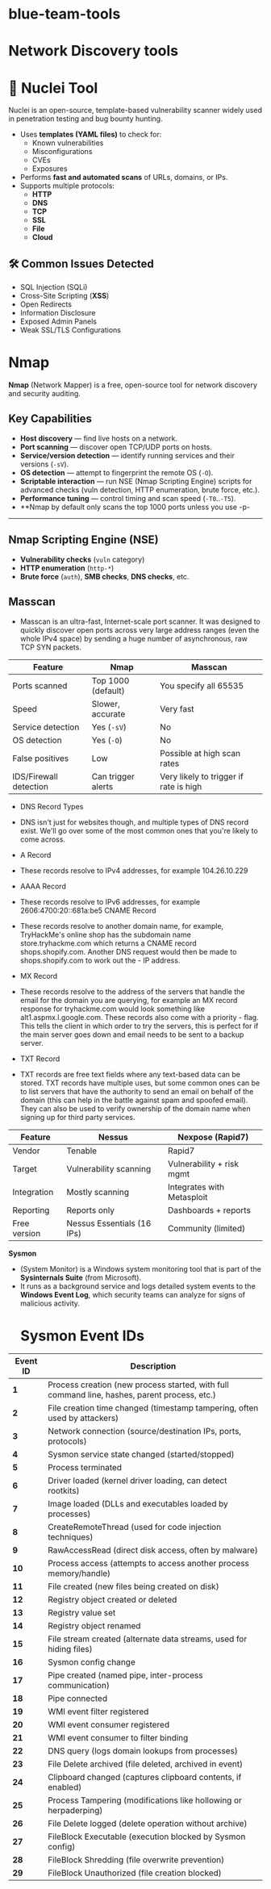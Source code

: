   # blue-team-tools
# Network Discovery tools
# 🔎 Nuclei Tool 

Nuclei is an open-source, template-based vulnerability scanner widely used in penetration testing and bug bounty hunting.
- Uses **templates (YAML files)** to check for:
  - Known vulnerabilities  
  - Misconfigurations  
  - CVEs  
  - Exposures  
- Performs **fast and automated scans** of URLs, domains, or IPs.  
- Supports multiple protocols:
  - **HTTP**
  - **DNS**
  - **TCP**
  - **SSL**
  - **File**
  - **Cloud**

## 🛠️ Common Issues Detected
- SQL Injection (SQLi)  
- Cross-Site Scripting (**XSS**)  
- Open Redirects  
- Information Disclosure  
- Exposed Admin Panels  
- Weak SSL/TLS Configurations  

# Nmap

**Nmap** 
(Network Mapper) is a free, open-source tool for network discovery and security auditing.

## Key Capabilities
- **Host discovery** — find live hosts on a network.  
- **Port scanning** — discover open TCP/UDP ports on hosts.  
- **Service/version detection** — identify running services and their versions (`-sV`).  
- **OS detection** — attempt to fingerprint the remote OS (`-O`).  
- **Scriptable interaction** — run NSE (Nmap Scripting Engine) scripts for advanced checks (vuln detection, HTTP enumeration, brute force, etc.).  
- **Performance tuning** — control timing and scan speed (`-T0`..`-T5`).
- **Nmap by default only scans the top 1000 ports unless you use -p-  

---

## Nmap Scripting Engine (NSE)
- **Vulnerability checks** (`vuln` category)  
- **HTTP enumeration** (`http-*`)  
- **Brute force** (`auth`), **SMB checks**, **DNS checks**, etc.



## Masscan
- Masscan is an ultra-fast, Internet-scale port scanner. It was designed to quickly discover open ports across very large address ranges (even the whole IPv4 space) by sending a huge number of asynchronous, raw TCP SYN packets.

| Feature                | Nmap               | Masscan                                |
| ---------------------- | ----------------- | -------------------------------------- |
| Ports scanned          | Top 1000 (default)| You specify all 65535                   |
| Speed                  | Slower, accurate  | Very fast                               |
| Service detection      | Yes (`-sV`)       | No                                      |
| OS detection           | Yes (`-O`)        | No                                      |
| False positives        | Low               | Possible at high scan rates             |
| IDS/Firewall detection | Can trigger alerts| Very likely to trigger if rate is high |

- DNS Record Types

 

- DNS isn't just for websites though, and multiple types of DNS record exist. We'll go over some of the most common ones that you're likely to come across.

- A Record

- These records resolve to IPv4 addresses, for example 104.26.10.229

- AAAA Record

- These records resolve to IPv6 addresses, for example 2606:4700:20::681a:be5
CNAME Record

- These records resolve to another domain name, for example, TryHackMe's online shop has the subdomain name store.tryhackme.com which returns a CNAME record shops.shopify.com. Another DNS request would then be made to shops.shopify.com to work out the  - IP address.

- MX Record

- These records resolve to the address of the servers that handle the email for the domain you are querying, for example an MX record response for tryhackme.com would look something like alt1.aspmx.l.google.com. These records also come with a priority - flag. This tells the client in which order to try the servers, this is perfect for if the main server goes down and email needs to be sent to a backup server.

- TXT Record

 

- TXT records are free text fields where any text-based data can be stored. TXT records have multiple uses, but some common ones can be to list servers that have the authority to send an email on behalf of the domain (this can help in the battle against spam and spoofed email). They can also be used to verify ownership of the domain name when signing up for third party services.



| Feature      | Nessus                     | Nexpose (Rapid7)           |
| ------------ | -------------------------- | -------------------------- |
| Vendor       | Tenable                    | Rapid7                     |
| Target       | Vulnerability scanning     | Vulnerability + risk mgmt  |
| Integration  | Mostly scanning            | Integrates with Metasploit |
| Reporting    | Reports only               | Dashboards + reports       |
| Free version | Nessus Essentials (16 IPs) | Community (limited)        |

**Sysmon**
- (System Monitor) is a Windows system monitoring tool that is part of the **Sysinternals Suite** (from Microsoft).  
- It runs as a background service and logs detailed system events to the **Windows Event Log**, which security teams can analyze for signs of malicious activity.
  # Sysmon Event IDs

| Event ID | Description                                                                                  |
| -------- | -------------------------------------------------------------------------------------------- |
| **1**    | Process creation (new process started, with full command line, hashes, parent process, etc.) |
| **2**    | File creation time changed (timestamp tampering, often used by attackers)                    |
| **3**    | Network connection (source/destination IPs, ports, protocols)                                |
| **4**    | Sysmon service state changed (started/stopped)                                               |
| **5**    | Process terminated                                                                           |
| **6**    | Driver loaded (kernel driver loading, can detect rootkits)                                   |
| **7**    | Image loaded (DLLs and executables loaded by processes)                                      |
| **8**    | CreateRemoteThread (used for code injection techniques)                                      |
| **9**    | RawAccessRead (direct disk access, often by malware)                                         |
| **10**   | Process access (attempts to access another process memory/handle)                            |
| **11**   | File created (new files being created on disk)                                               |
| **12**   | Registry object created or deleted                                                           |
| **13**   | Registry value set                                                                           |
| **14**   | Registry object renamed                                                                      |
| **15**   | File stream created (alternate data streams, used for hiding files)                          |
| **16**   | Sysmon config change                                                                         |
| **17**   | Pipe created (named pipe, inter-process communication)                                       |
| **18**   | Pipe connected                                                                               |
| **19**   | WMI event filter registered                                                                  |
| **20**   | WMI event consumer registered                                                                |
| **21**   | WMI event consumer to filter binding                                                         |
| **22**   | DNS query (logs domain lookups from processes)                                               |
| **23**   | File Delete archived (file deleted, archived in event)                                       |
| **24**   | Clipboard changed (captures clipboard contents, if enabled)                                  |
| **25**   | Process Tampering (modifications like hollowing or herpaderping)                             |
| **26**   | File Delete logged (delete operation without archive)                                        |
| **27**   | FileBlock Executable (execution blocked by Sysmon config)                                    |
| **28**   | FileBlock Shredding (file overwrite prevention)                                              |
| **29**   | FileBlock Unauthorized (file creation blocked)



